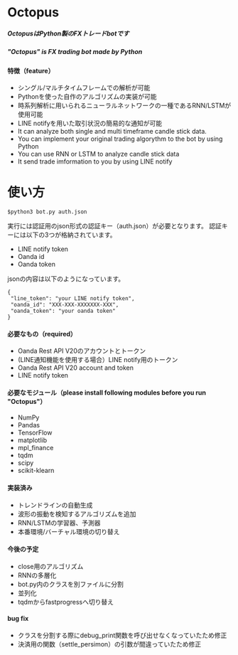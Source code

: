 # Octopus
##### OctopusはPython製のFXトレードbotです
##### "Octopus" is FX trading bot made by Python
#### 特徴（feature）
- シングル/マルチタイムフレームでの解析が可能
- Pythonを使った自作のアルゴリズムの実装が可能
- 時系列解析に用いられるニューラルネットワークの一種であるRNN/LSTMが使用可能
- LINE notifyを用いた取引状況の簡易的な通知が可能
- It can analyze both single and multi timeframe candle stick data.
- You can implement your original trading algorythm to the bot by using Python
- You can use RNN or LSTM to analyze candle stick data
- It send trade imformation to you by using LINE notify

# 使い方
```
$python3 bot.py auth.json
```
実行には認証用のjson形式の認証キー（auth.json）が必要となります。
認証キーには以下の3つが格納されています。
- LINE notify token
- Oanda id
- Oanda token

jsonの内容は以下のようになっています。
```
{
 "line_token": "your LINE notify token", 
 "oanda_id": "XXX-XXX-XXXXXXX-XXX",
 "oanda_token": "your oanda token"
}
```


#### 必要なもの（required）
- Oanda Rest API V20のアカウントとトークン
- (LINE通知機能を使用する場合）LINE notify用のトークン
- Oanda Rest API V20 account and token
- LINE notify token

#### 必要なモジュール（please install following modules before you run "Octopus"）
- NumPy
- Pandas
- TensorFlow
- matplotlib
- mpl_finance
- tqdm
- scipy
- scikit-klearn

#### 実装済み
- トレンドラインの自動生成
- 波形の振動を検知するアルゴリズムを追加
- RNN/LSTMの学習器、予測器
- 本番環境/バーチャル環境の切り替え

#### 今後の予定
- close用のアルゴリズム
- RNNの多層化
- bot.py内のクラスを別ファイルに分割
- 並列化
- tqdmからfastprogressへ切り替え

#### bug fix
- クラスを分割する際にdebug_print関数を呼び出せなくなっていたため修正
- 決済用の関数（settle_persimon）の引数が間違っていたため修正
